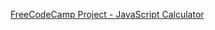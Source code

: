 [FreeCodeCamp Project - JavaScript Calculator](http://www.freecodecamp.com/challenges/zipline-build-a-javascript-calculator)